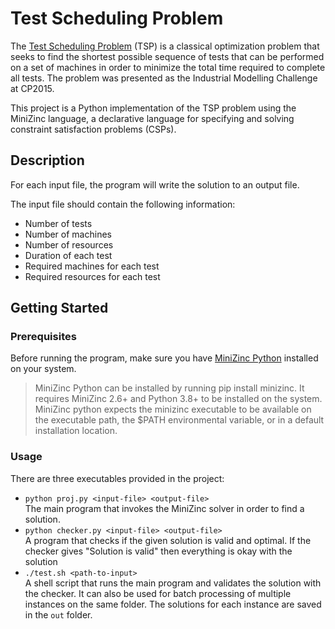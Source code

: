 # Test Scheduling Problem

The [Test Scheduling Problem](https://www.csplib.org/Problems/prob073/)
(TSP) is a classical optimization problem that seeks to find the
shortest possible sequence of tests that can be performed on a
set of machines in order to minimize the total time required to
complete all tests. The problem was presented as the
Industrial Modelling Challenge at CP2015.

This project is a Python implementation of the TSP problem using
the MiniZinc language, a declarative language for specifying
and solving constraint satisfaction problems (CSPs).

## Description

For each input file, the program will write the solution to an output file.

The input file should contain the following information:
* Number of tests
* Number of machines
* Number of resources
* Duration of each test
* Required machines for each test
* Required resources for each test

## Getting Started

### Prerequisites

Before running the program, make sure you have
[MiniZinc Python](https://github.com/MiniZinc/minizinc-python?tab=readme-ov-file#installation)
installed on your system.

> MiniZinc Python can be installed by running pip install minizinc.
> It requires MiniZinc 2.6+ and Python 3.8+ to be installed on the system.
> MiniZinc python expects the minizinc executable to be available on the
> executable path, the $PATH environmental variable, or in a default
> installation location.

### Usage

There are three executables provided in the project:

* `python proj.py <input-file> <output-file>`  
    The main program that invokes the MiniZinc solver in order to
    find a solution.
* `python checker.py <input-file> <output-file>`  
    A program that checks if the given solution is valid and optimal.
    If the checker gives "Solution is valid" then everything is okay
    with the solution
* `./test.sh <path-to-input>`  
    A shell script that runs the main program and validates the
    solution with the checker. It can also be used for batch
    processing of multiple instances on the same folder. The
    solutions for each instance are saved in the `out` folder.
